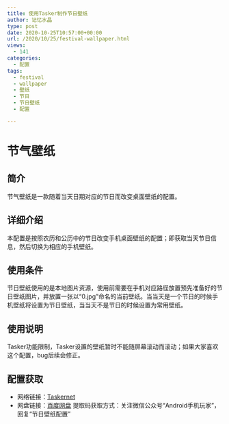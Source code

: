 ```yaml
---
title: 使用Tasker制作节日壁纸
author: 记忆水晶
type: post
date: 2020-10-25T10:57:00+00:00
url: /2020/10/25/festival-wallpaper.html
views:
  - 141
categories:
  - 配置
tags:
  - festival
  - wallpaper
  - 壁纸
  - 节日
  - 节日壁纸
  - 配置

---
```

# 节气壁纸

## 简介

节气壁纸是一款随着当天日期对应的节日而改变桌面壁纸的配置。

## 详细介绍

本配置是按照农历和公历中的节日改变手机桌面壁纸的配置；即获取当天节日信息，然后切换为相应的手机壁纸。

## 使用条件

节日壁纸使用的是本地图片资源，使用前需要在手机对应路径放置预先准备好的节日壁纸图片，并放置一张以“0.jpg”命名的当前壁纸。当当天是一个节日的时候手机壁纸将设置为节日壁纸，当当天不是节日的时候设置为常用壁纸。

## 使用说明

Tasker功能限制，Tasker设置的壁纸暂时不能随屏幕滚动而滚动；如果大家喜欢这个配置，bug后续会修正。

## 配置获取

  * 网络链接：[Taskernet][1]
  * 网盘链接：[百度网盘][2] 提取码获取方式：关注微信公众号“Android手机玩家”，回复“节日壁纸配置”

 [1]: https://taskernet.com/shares/?user=AS35m8kcE3fopVGguKw+JP1fYIWaL6G53enhFTrMP6xMnJawIbufv/cr1krqlca25FgFK7KKdWs=&id=Profile:节日壁纸v1
 [2]: https://pan.baidu.com/s/1Z1FfoSylSAb9KLMVF7MxFg